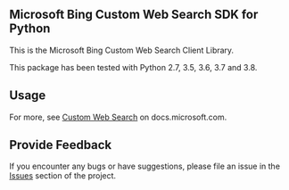 ## Microsoft Bing Custom Web Search SDK for Python

This is the Microsoft Bing Custom Web Search Client Library.

This package has been tested with Python 2.7, 3.5, 3.6, 3.7 and 3.8.


## Usage

For more, see [Custom Web Search](https://docs.microsoft.com/en-us/bing/search-apis/bing-custom-search/overview)
on docs.microsoft.com.

## Provide Feedback

If you encounter any bugs or have suggestions, please file an issue in
the [Issues](https://github.com/microsoft/bing-search-sdk-for-python/issues)
section of the project.

